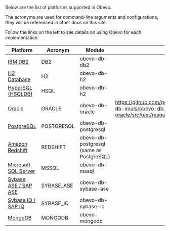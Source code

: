<!--

    Copyright 2017 Goldman Sachs.
    Licensed under the Apache License, Version 2.0 (the "License");
    you may not use this file except in compliance with the License.
    You may obtain a copy of the License at

    http://www.apache.org/licenses/LICENSE-2.0

    Unless required by applicable law or agreed to in writing,
    software distributed under the License is distributed on an
    "AS IS" BASIS, WITHOUT WARRANTIES OR CONDITIONS OF ANY
    KIND, either express or implied.  See the License for the
    specific language governing permissions and limitations
    under the License.

-->

Below are the list of platforms supported in Obevo.

The acronyms are used for command-line arguments and configurations; they will be referenced in other docs on this site.

Follow the links on the left to see details on using Obevo for each implementation.

|Platform|Acronym|Module|Examples|
|--------|-------|------|--------|
|[IBM DB2](https://www.ibm.com/db2)|DB2|obevo-db-db2||
|[H2 Database](http://www.h2database.com)|H2|obevo-db-h2||
|[HyperSQL (HSQLDB)](http://hsqldb.org)|HSQL|obevo-db-h2||
|[Oracle](https://www.oracle.com/database/index.html)|ORACLE|obevo-db-oracle|https://github.com/goldmansachs/obevo/blob/master/obevo-db-impls/obevo-db-oracle/src/test/resources/platforms/oracle/example1/|
|[PostgreSQL](https://www.postgresql.org)|POSTGRESQL|obevo-db-postgresql||
|[Amazon Redshift](https://aws.amazon.com/redshift/)|REDSHIFT|obevo-db-postgresql (same as PostgreSQL)||
|[Microsoft SQL Server](https://www.microsoft.com/en-us/sql-server)|MSSQL|obevo-db-mssql||
|[Sybase ASE / SAP ASE](https://www.sap.com/products/sybase-ase.html)|SYBASE_ASE|obevo-db-sybase-ase||
|[Sybase IQ / SAP IQ](https://www.sap.com/products/sybase-iq-big-data-management.html)|SYBASE_IQ|obevo-db-sybase-iq||
|[MongoDB](https://www.mongodb.com)|MONGODB|obevo-mongodb||

<!--
ges</a> can also support jumping to the implementation of a symbol by pressing <span class="dynamic-keybinding" data-osx="⌘F12" data-win="Ctrl+F12" data-linux="Ctrl+F12"><span class="keybinding">⌘F12</span> 
-->
